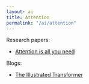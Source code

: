```yaml
---
layout: ai
title: Attention
permalink: "/ai/attention"
---
```

Research papers:
- [Attention is all you need](https://arxiv.org/abs/1706.03762)

Blogs:
- [The Illustrated Transformer](https://jalammar.github.io/illustrated-transformer/)




